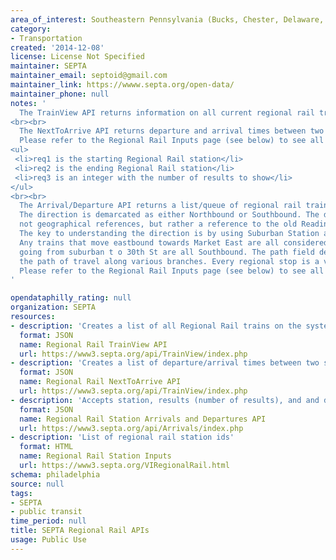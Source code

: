 ```yaml
---
area_of_interest: Southeastern Pennsylvania (Bucks, Chester, Delaware, Montgomery, Philadelphia counties)
category:
- Transportation
created: '2014-12-08'
license: License Not Specified
maintainer: SEPTA
maintainer_email: septoid@gmail.com
maintainer_link: https://wwww.septa.org/open-data/
maintainer_phone: null
notes: '
  The TrainView API returns information on all current regional rail trains.
<br><br>
  The NextToArrive API returns departure and arrival times between two different stations.
  Please refer to the Regional Rail Inputs page (see below) to see all valid inputs.
<ul>
 <li>req1 is the starting Regional Rail station</li>
 <li>req2 is the ending Regional Rail station</li>
 <li>req3 is an integer with the number of results to show</li>
</ul>
<br><br>
  The Arrival/Departure API returns a list/queue of regional rail trains to arrive at a station in two/both directions.
  The direction is demarcated as either Northbound or Southbound. The directions are obviously
  not geographical references, but rather a reference to the old Reading and Pennsy Railroads.
  The key to understanding the direction is by using Suburban Station as a starting point:
  Any trains that move eastbound towards Market East are all considered Northbound; trains
  going from suburban t o 30th St are all Southbound. The path field describes more accurately
  the path of travel along various branches. Every regional stop is a valid parameter.
  Please refer to the Regional Rail Inputs page (see below) to see all valid inputs.
'

opendataphilly_rating: null
organization: SEPTA
resources:
- description: 'Creates a list of all Regional Rail trains on the system. Showing the trains ID number, its starting location, its destination, and if its late or not'
  format: JSON
  name: Regional Rail TrainView API
  url: https://www3.septa.org/api/TrainView/index.php
- description: 'Creates a list of departure/arrival times between two stations'
  format: JSON
  name: Regional Rail NextToArrive API
  url: https://www3.septa.org/api/TrainView/index.php
- description: 'Accepts station, results (number of results), and and direction (N/S)'
  format: JSON
  name: Regional Rail Station Arrivals and Departures API
  url: https://www3.septa.org/api/Arrivals/index.php
- description: 'List of regional rail station ids'
  format: HTML
  name: Regional Rail Station Inputs
  url: https://www3.septa.org/VIRegionalRail.html
schema: philadelphia
source: null
tags: 
- SEPTA
- public transit
time_period: null
title: SEPTA Regional Rail APIs
usage: Public Use
---
```

